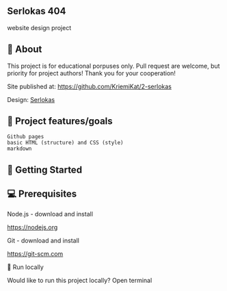  ## Serlokas 404
 

website design project

## 🌟 About

This project is for educational porpuses only. Pull request are welcome, but priority for project authors! Thank you for your cooperation!

Site published at: https://github.com/KriemiKat/2-serlokas

Design: [Serlokas](https://www.pinterest.com/pin/464293042832100522/visual-search/?imageSignature=66c57b9c554cd3f8354e2805b3654df9)

## 🎯 Project features/goals

    Github pages
    basic HTML (structure) and CSS (style)
    markdown

## 🧰 Getting Started
## 💻 Prerequisites

Node.js - download and install

https://nodejs.org

Git - download and install

https://git-scm.com

🏃 Run locally

Would like to run this project locally? Open terminal
